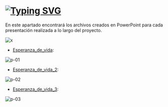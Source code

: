 # 
# [![Typing SVG](https://readme-typing-svg.demolab.com?font=Cinzel&size=35&pause=50000&color=13F7CF&width=500&lines=C+o+n+t+e+n+i+d+o)](https://git.io/typing-svg)
En este apartado encontrará los archivos creados en PowerPoint para cada presentación realizada a lo largo del proyecto.

![x](https://i.picasion.com/pic92/12c90418ec08cc3fc6c8d186a7096c99.gif)

- [Esperanza_de_vida](https://github.com/team1ndata/InData/raw/main/Presentaciones/Esperanza_de_vida.pptx):

![p-01](https://user-images.githubusercontent.com/93687273/197568402-dbd6e72b-3826-43b9-8569-42c352786eb9.png)
- [Esperanza_de_vida_2](https://github.com/team1ndata/InData/raw/main/Presentaciones/Esperanza_de_vida_2.pptx):

![p-02](https://user-images.githubusercontent.com/93687273/197568423-8f309760-f615-4a9c-9bce-f30a053c26eb.png)
- [Esperanza_de_vida_3](https://github.com/team1ndata/InData/raw/main/Presentaciones/Esperanza_de_vida_3.pptx):

![p-03](https://user-images.githubusercontent.com/93687273/197568436-fe7126e9-f8a8-4dca-bed9-c9f1fe53ffc1.png)

